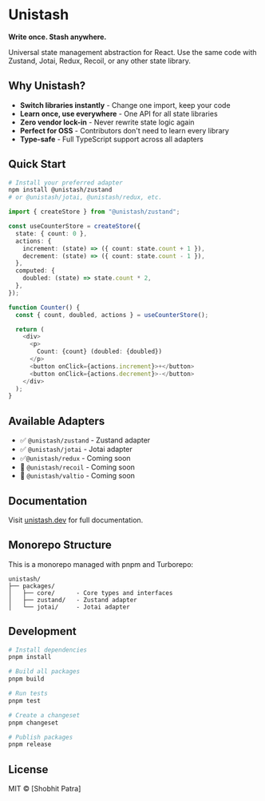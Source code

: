 # Unistash

**Write once. Stash anywhere.**

Universal state management abstraction for React. Use the same code with Zustand, Jotai, Redux, Recoil, or any other state library.

## Why Unistash?

- **Switch libraries instantly** - Change one import, keep your code
- **Learn once, use everywhere** - One API for all state libraries
- **Zero vendor lock-in** - Never rewrite state logic again
- **Perfect for OSS** - Contributors don't need to learn every library
- **Type-safe** - Full TypeScript support across all adapters

## Quick Start

```bash
# Install your preferred adapter
npm install @unistash/zustand
# or @unistash/jotai, @unistash/redux, etc.
```

```typescript
import { createStore } from "@unistash/zustand";

const useCounterStore = createStore({
  state: { count: 0 },
  actions: {
    increment: (state) => ({ count: state.count + 1 }),
    decrement: (state) => ({ count: state.count - 1 }),
  },
  computed: {
    doubled: (state) => state.count * 2,
  },
});

function Counter() {
  const { count, doubled, actions } = useCounterStore();

  return (
    <div>
      <p>
        Count: {count} (doubled: {doubled})
      </p>
      <button onClick={actions.increment}>+</button>
      <button onClick={actions.decrement}>-</button>
    </div>
  );
}
```

## Available Adapters

- ✅ `@unistash/zustand` - Zustand adapter
- ✅ `@unistash/jotai` - Jotai adapter
- ✅`@unistash/redux` - Coming soon
- 🚧 `@unistash/recoil` - Coming soon
- 🚧 `@unistash/valtio` - Coming soon

## Documentation

Visit [unistash.dev](https://unistash-seven.vercel.app/) for full documentation.

## Monorepo Structure

This is a monorepo managed with pnpm and Turborepo:

```
unistash/
├── packages/
│   ├── core/      - Core types and interfaces
│   ├── zustand/   - Zustand adapter
│   └── jotai/     - Jotai adapter
```

## Development

```bash
# Install dependencies
pnpm install

# Build all packages
pnpm build

# Run tests
pnpm test

# Create a changeset
pnpm changeset

# Publish packages
pnpm release
```

## License

MIT © [Shobhit Patra]
